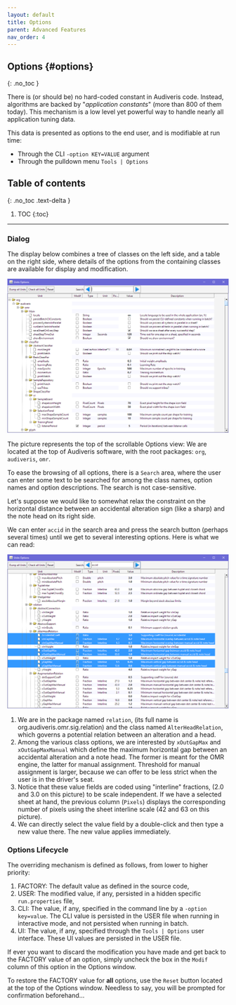 ```yaml
---
layout: default
title: Options
parent: Advanced Features
nav_order: 4
---
```

## Options {#options}
{: .no_toc }

There is (or should be) no hard-coded constant in Audiveris code.
Instead, algorithms are backed by "_application constants_" (more than 800 of them today).
This mechanism is a low level yet powerful way to handle nearly all application tuning data.

This data is presented as options to the end user, and is modifiable at run time:
* Through the CLI `-option KEY=VALUE` argument
* Through the pulldown menu `Tools | Options`

## Table of contents
{: .no_toc .text-delta }

1. TOC
{:toc}

---
### Dialog

The display below combines a tree of classes on the left side, and a table on the right side,
where details of the options from the containing classes are available for display and modification.

![](../assets/images/options.png)

The picture represents the top of the scrollable Options view:
We are located at the top of Audiveris software, with the root packages: `org`, `audiveris`, `omr`.

To ease the browsing of all options, there is a `Search` area, where the user can enter some text
to be searched for among the class names, option names and option descriptions.
The search is not case-sensitive.

Let's suppose we would like to somewhat relax the constraint on the horizontal distance between
an accidental alteration sign (like a sharp) and the note head on its right side.

We can enter `accid` in the search area and press the search button (perhaps several times)
until we get to several interesting options.
Here is what we can read:

![](../assets/images/options_accid.png)

1. We are in the package named `relation`, (its full name is org.audiveris.omr.sig.relation)
and the class named `AlterHeadRelation`, which governs a potential relation between an alteration
and a head.
2. Among the various class options, we are interested by `xOutGapMax` and `xOutGapMaxManual` which
define the maximum horizontal gap between an accidental alteration and a note head.
The former is meant for the OMR engine, the latter for manual assignment.
Threshold for manual assignment is larger,  because we can offer to be less strict when the user
is in the driver's seat.
3. Notice that these value fields are coded using "interline" fractions,
(2.0 and 3.0 on this picture) to be scale independent.
If we have a selected sheet at hand, the previous column (`Pixels`) displays the corresponding
number of pixels using the sheet interline scale (42 and 63 on this picture).
4. We can directly select the value field by a double-click and then type a new
value there.
The new value applies immediately.

### Options Lifecycle

The overriding mechanism is defined as follows, from lower to higher priority:

1.  FACTORY: The default value as defined in the source code,
2.  USER: The modified value, if any, persisted in a hidden specific `run.properties` file,
3.  CLI: The value, if any, specified in the command line by a `-option key=value`.
The CLI value is persisted in the USER file when running in interactive mode,
and not persisted when running in batch.
4.  UI: The value, if any, specified through the `Tools | Options` user interface.
These UI values are persisted in the USER file.

If ever you want to discard the modification you have made and get back to the FACTORY value of an
option, simply uncheck the box in the `Modif` column of this option in the Options window.

To restore the FACTORY value for **all** options, use the `Reset` button located at the top of the
Options window.
Needless to say, you will be prompted for confirmation beforehand...

